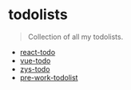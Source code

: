 # todolists

> Collection of all my todolists.

- [react-todo](/react-todo)
- [vue-todo](/vue-todo)
- [zys-todo](/zys-todo)
- [pre-work-todolist](https://github.com/ZYSzys/pre-work-todolist)